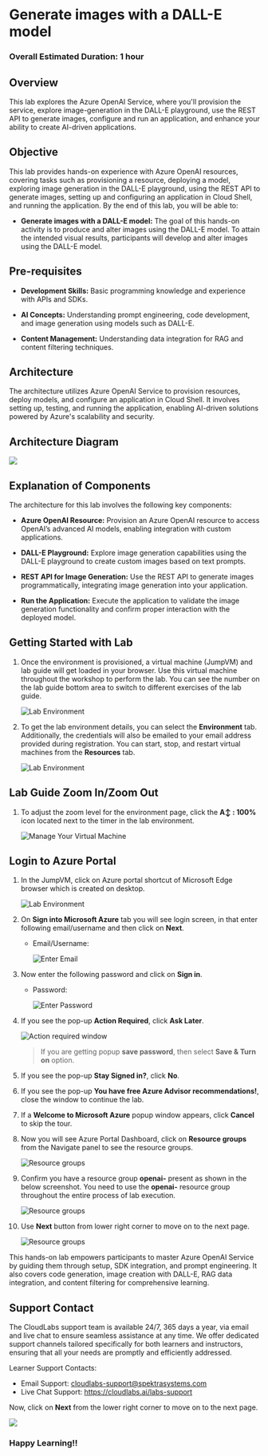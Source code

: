# Generate images with a DALL-E model

### Overall Estimated Duration: 1 hour

## Overview

This lab explores the Azure OpenAI Service, where you'll provision the service, explore image-generation in the DALL-E playground, use the REST API to generate images, configure and run an application, and enhance your ability to create AI-driven applications.

## Objective

This lab provides hands-on experience with Azure OpenAI resources, covering tasks such as provisioning a resource, deploying a model, exploring image generation in the DALL-E playground, using the REST API to generate images, setting up and configuring an application in Cloud Shell, and running the application. By the end of this lab, you will be able to:

- **Generate images with a DALL-E model:** The goal of this hands-on activity is to produce and alter images using the DALL-E model. To attain the intended visual results, participants will develop and alter images using the DALL-E model.

## Pre-requisites

- **Development Skills:** Basic programming knowledge and experience with APIs and SDKs.

- **AI Concepts:** Understanding prompt engineering, code development, and image generation using models such as DALL-E.

- **Content Management:** Understanding data integration for RAG and content filtering techniques.

## Architecture

The architecture utilizes Azure OpenAI Service to provision resources, deploy models, and configure an application in Cloud Shell. It involves setting up, testing, and running the application, enabling AI-driven solutions powered by Azure's scalability and security.

## Architecture Diagram

 ![](../media/lab5.JPG)

## Explanation of Components

The architecture for this lab involves the following key components:

- **Azure OpenAI Resource:** Provision an Azure OpenAI resource to access OpenAI’s advanced AI models, enabling integration with custom applications.

- **DALL-E Playground:** Explore image generation capabilities using the DALL-E playground to create custom images based on text prompts.

- **REST API for Image Generation:** Use the REST API to generate images programmatically, integrating image generation into your application.

- **Run the Application:** Execute the application to validate the image generation functionality and confirm proper interaction with the deployed model.

## Getting Started with Lab

1. Once the environment is provisioned, a virtual machine (JumpVM) and lab guide will get loaded in your browser. Use this virtual machine throughout the workshop to perform the lab. You can see the number on the lab guide bottom area to switch to different exercises of the lab guide.

   ![](../media/Getstarted-1.png "Lab Environment")
   
1. To get the lab environment details, you can select the **Environment** tab. Additionally, the credentials will also be emailed to your email address provided during registration. You can start, stop, and restart virtual machines from the **Resources** tab.

   ![](../media/getstarted-2.png "Lab Environment")

## Lab Guide Zoom In/Zoom Out

1. To adjust the zoom level for the environment page, click the **A↕ : 100%** icon located next to the timer in the lab environment.

   ![Manage Your Virtual Machine](../media/labzoom-1.png)

## Login to Azure Portal
1. In the JumpVM, click on Azure portal shortcut of Microsoft Edge browser which is created on desktop.

   ![](../media/getstarted-3.png "Lab Environment")
   
1. On **Sign into Microsoft Azure** tab you will see login screen, in that enter following email/username and then click on **Next**. 
   * Email/Username: <inject key="AzureAdUserEmail"></inject>
   
     ![](../media/image7.png "Enter Email")
     
1. Now enter the following password and click on **Sign in**.
   * Password: <inject key="AzureAdUserPassword"></inject>
   
     ![](../media/image8.png "Enter Password")
     
1. If you see the pop-up **Action Required**, click **Ask Later**.

     ![](../media/asklater.png "Action required window")
     
    > If you are getting popup **save password**, then select **Save & Turn on** option.
       
1. If you see the pop-up **Stay Signed in?**, click **No**.

1. If you see the pop-up **You have free Azure Advisor recommendations!**, close the window to continue the lab.

1. If a **Welcome to Microsoft Azure** popup window appears, click **Cancel** to skip the tour.

1. Now you will see Azure Portal Dashboard, click on **Resource groups** from the Navigate panel to see the resource groups.

     ![](../media/select-rg.png "Resource groups")

1. Confirm you have a resource group **openai-<inject key="Deployment-id" enableCopy="false"/>** present as shown in the below screenshot. You need to use the **openai-<inject key="Deployment-id" enableCopy="false"/>** resource group throughout the entire process of lab execution.

     ![](../media/rg.png "Resource groups")
   
1. Use **Next** button from lower right corner to move on to the next page.

   ![](../media/next1.png "Resource groups")


This hands-on lab empowers participants to master Azure OpenAI Service by guiding them through setup, SDK integration, and prompt engineering. It also covers code generation, image creation with DALL-E, RAG data integration, and content filtering for comprehensive learning.
 
## Support Contact
 
The CloudLabs support team is available 24/7, 365 days a year, via email and live chat to ensure seamless assistance at any time. We offer dedicated support channels tailored specifically for both learners and instructors, ensuring that all your needs are promptly and efficiently addressed.

Learner Support Contacts:
- Email Support: cloudlabs-support@spektrasystems.com
- Live Chat Support: https://cloudlabs.ai/labs-support

Now, click on **Next** from the lower right corner to move on to the next page.

  ![](../media/n14.png)

### Happy Learning!!
